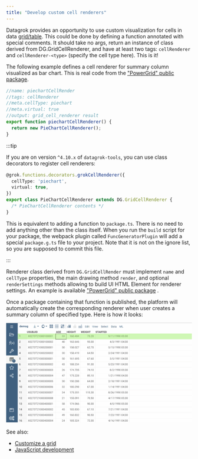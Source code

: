 ```yaml
---
title: "Develop custom cell renderers"
---
```


Datagrok provides an opportunity to use custom visualization for cells in data
[grid/table](../../visualize/viewers/grid.md). This could be done by defining a function annotated with special
comments. It should take no args, return an instance of class derived from DG.GridCellRenderer, and have at least
two tags: `cellRenderer` and `cellRenderer-<type>` (specify the cell type here). This is it!

The following example defines a cell renderer for summary column visualized as bar chart. This is real code from the
["PowerGrid" public package](https://github.com/datagrok-ai/public/blob/master/packages/PowerGrid/src/package.ts).

```typescript
//name: piechartCellRender
//tags: cellRenderer
//meta.cellType: piechart
//meta.virtual: true
//output: grid_cell_renderer result
export function piechartCellRenderer() {
  return new PieChartCellRenderer();
}
```

:::tip

If you are on version `^4.10.x` of `datagrok-tools`, you can use class decorators to register cell renderers:

```ts
@grok.functions.decorators.grokCellRenderer({
  cellType: 'piechart',
  virtual: true,
})
export class PieChartCellRenderer extends DG.GridCellRenderer {
  /* PieChartCellRenderer contents */
}
```

This is equivalent to adding a function to `package.ts`. There is no need to add anything other than the class itself.
When you run the `build` script for your package, the webpack plugin called `FuncGeneratorPlugin` will add a special
`package.g.ts` file to your project. Note that it is not on the ignore list, so you are supposed to commit this file.

:::

Renderer class derived from `DG.GridCellRender` must implement `name` and `cellType` properties, the main drawing
method `render`, and optional `renderSettings` methods allowing to build UI HTML Element for renderer settings.
An example is
available ["PowerGrid" public package](https://github.com/datagrok-ai/public/blob/master/packages/PowerGrid/src/sparklines/piechart.ts)
.

Once a package containing that function is published, the platform will automatically create the corresponding
renderer when user creates a summary column of specified type. Here is how it looks:

![custom-cell-renderers-add-summary-column](./custom-cell-renderers-add-summary-column.gif)

See also:

* [Customize a grid](./customize-grid.md)
* [JavaScript development](../develop.md)

